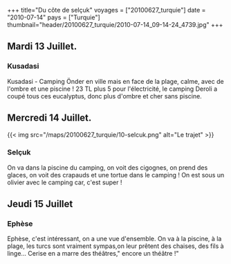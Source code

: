 +++
title="Du côte de selçuk"
voyages = ["20100627_turquie"]
date = "2010-07-14"
pays = ["Turquie"]
thumbnail="header/20100627_turquie/2010-07-14_09-14-24_4739.jpg"
+++


## Mardi 13 Juillet.
 
### Kusadasi

Kusadasi - Camping Önder en ville mais en face de la plage, calme, avec de l'ombre et une piscine ! 23 TL plus 5 pour l'électricité, le camping Deroli a coupé tous ces eucalyptus, donc plus d'ombre et cher sans piscine.

## Mercredi 14 Juillet.

{{< img src="/maps/20100627_turquie/10-selcuk.png" alt="Le trajet" >}}

### Selçuk

On va dans la piscine du camping, on voit des cigognes, on prend des glaces, on voit des crapauds et une tortue dans le camping ! On est sous un olivier avec le camping car, c'est super !

## Jeudi 15 Juillet

### Ephèse

Ephèse, c'est intéressant, on a une vue d'ensemble.
On va à la piscine, à la plage, les turcs sont vraiment sympas,on leur prêtent des chaises, des fils à linge...
Cerise en a marre des théâtres," encore un théâtre !"


